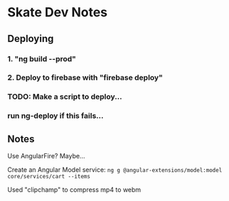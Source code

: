 # Skate Dev Notes

## Deploying
### 1. "ng build --prod"
### 2. Deploy to firebase with "firebase deploy"
### TODO: Make a script to deploy...
### run ng-deploy if this fails...

## Notes

Use AngularFire? Maybe...

Create an Angular Model service: `ng g @angular-extensions/model:model core/services/cart --items`

Used "clipchamp" to compress mp4 to webm